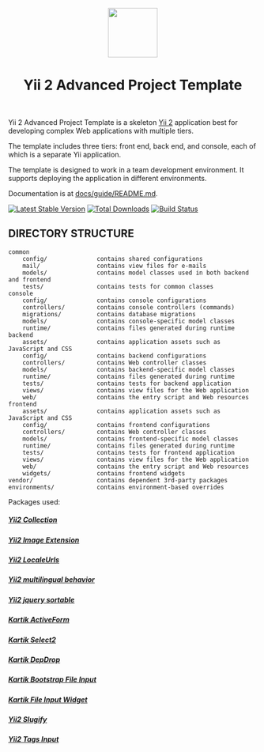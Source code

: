 <p align="center">
    <a href="https://github.com/yiisoft" target="_blank">
        <img src="https://avatars0.githubusercontent.com/u/993323" height="100px">
    </a>
    <h1 align="center">Yii 2 Advanced Project Template</h1>
    <br>
</p>

Yii 2 Advanced Project Template is a skeleton [Yii 2](http://www.yiiframework.com/) application best for
developing complex Web applications with multiple tiers.

The template includes three tiers: front end, back end, and console, each of which
is a separate Yii application.

The template is designed to work in a team development environment. It supports
deploying the application in different environments.

Documentation is at [docs/guide/README.md](docs/guide/README.md).

[![Latest Stable Version](https://img.shields.io/packagist/v/yiisoft/yii2-app-advanced.svg)](https://packagist.org/packages/yiisoft/yii2-app-advanced)
[![Total Downloads](https://img.shields.io/packagist/dt/yiisoft/yii2-app-advanced.svg)](https://packagist.org/packages/yiisoft/yii2-app-advanced)
[![Build Status](https://travis-ci.com/yiisoft/yii2-app-advanced.svg?branch=master)](https://travis-ci.com/yiisoft/yii2-app-advanced)

DIRECTORY STRUCTURE
-------------------

```
common
    config/              contains shared configurations
    mail/                contains view files for e-mails
    models/              contains model classes used in both backend and frontend
    tests/               contains tests for common classes    
console
    config/              contains console configurations
    controllers/         contains console controllers (commands)
    migrations/          contains database migrations
    models/              contains console-specific model classes
    runtime/             contains files generated during runtime
backend
    assets/              contains application assets such as JavaScript and CSS
    config/              contains backend configurations
    controllers/         contains Web controller classes
    models/              contains backend-specific model classes
    runtime/             contains files generated during runtime
    tests/               contains tests for backend application    
    views/               contains view files for the Web application
    web/                 contains the entry script and Web resources
frontend
    assets/              contains application assets such as JavaScript and CSS
    config/              contains frontend configurations
    controllers/         contains Web controller classes
    models/              contains frontend-specific model classes
    runtime/             contains files generated during runtime
    tests/               contains tests for frontend application
    views/               contains view files for the Web application
    web/                 contains the entry script and Web resources
    widgets/             contains frontend widgets
vendor/                  contains dependent 3rd-party packages
environments/            contains environment-based overrides
```

Packages used:
##### [Yii2 Collection](https://github.com/yii2mod/collection)
##### [Yii2 Image Extension](https://github.com/yii2mod/yii2-image)
##### [Yii2 LocaleUrls](https://github.com/codemix/yii2-localeurls/)
##### [Yii2 multilingual behavior](https://github.com/OmgDef/yii2-multilingual-behavior)
##### [Yii2 jquery sortable](https://github.com/demogorgorn/yii2-jquery-sortable)
##### [Kartik ActiveForm](https://github.com/kartik-v/yii2-widget-activeform)
##### [Kartik Select2](https://github.com/kartik-v/yii2-widget-select2)
##### [Kartik DepDrop](https://github.com/kartik-v/yii2-widget-depdrop)
##### [Kartik Bootstrap File Input](https://github.com/kartik-v/bootstrap-fileinput)
##### [Kartik File Input Widget](https://github.com/kartik-v/yii2-widget-fileinput)
##### [Yii2 Slugify](https://www.yiiframework.com/extension/yii2-slugify)
##### [Yii2 Tags Input](https://github.com/mludvik/yii2-tags-input)
